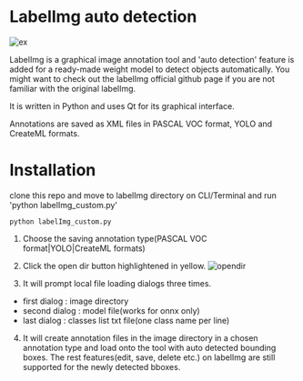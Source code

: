 # LabelImg auto detection 

![ex](https://raw.githubusercontent.com/tzutalin/labelImg/master/demo/demo3.jpg)

LabelImg is a graphical image annotation tool and 'auto detection' feature is added for a ready-made weight model to detect objects automatically. You might want to check out the labelImg official github page if you are not familiar with the original labelImg. 

It is written in Python and uses Qt for its graphical interface.

Annotations are saved as XML files in PASCAL VOC format, YOLO and CreateML formats.

# Installation

clone this repo and move to labelImg directory on CLI/Terminal and run 'python labelImg_custom.py'

```
python labelImg_custom.py
```

1. Choose the saving annotation type(PASCAL VOC format|YOLO|CreateML formats)

2. Click the open dir button highlightened in yellow. 
![opendir](https://user-images.githubusercontent.com/55167422/154652796-7a7cc482-bc58-44a7-b869-2740066d557a.PNG)

3. It will prompt local file loading dialogs three times.
 - first dialog : image directory
 - second dialog : model file(works for onnx only)
 - last dialog : classes list txt file(one class name per line)
 
 4. It will create annotation files in the image directory in a chosen annotation type and load onto the tool with auto detected bounding boxes. The rest features(edit, save, delete etc.) on labelImg are still supported for the newly detected bboxes.  
